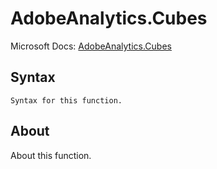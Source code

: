 ---
---

# AdobeAnalytics.Cubes

Microsoft Docs: [AdobeAnalytics.Cubes](https://docs.microsoft.com/en-us/powerquery-m/adobeanalytics-cubes)

## Syntax

```
Syntax for this function.
```

## About

About this function.

